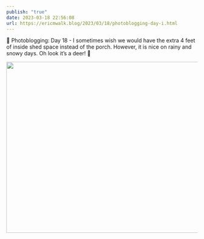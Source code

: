 ```yaml
---
publish: "true"
date: 2023-03-18 22:56:08
url: https://ericmwalk.blog/2023/03/18/photoblogging-day-i.html
---
```


📸 Photoblogging: Day 18 - I sometimes wish we would have the extra 4 feet of inside shed space instead of the porch. However, it is nice on rainy and snowy days. Oh look it’s a deer! 🦌


<img src="uploads/2023/7753789645.jpg" width="600" height="450" alt="">